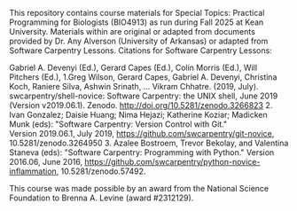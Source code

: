 This repository contains course materials for Special Topics: Practical Programming for Biologists (BIO4913) as run during Fall 2025 at Kean University. 
Materials within are original or adapted from documents provided by Dr. Any Alverson (University of Arkansas) or adapted from Software Carpentry Lessons.
Citations for Software Carpentry Lessons:

Gabriel A. Devenyi (Ed.), Gerard Capes (Ed.), Colin Morris (Ed.), Will Pitchers (Ed.),
1.Greg Wilson, Gerard Capes, Gabriel A. Devenyi, Christina Koch, Raniere Silva, Ashwin Srinath, … Vikram Chhatre.
(2019, July). swcarpentry/shell-novice: Software Carpentry: the UNIX shell, June 2019 (Version v2019.06.1).
Zenodo. http://doi.org/10.5281/zenodo.3266823
2. Ivan Gonzalez; Daisie Huang;  Nima Hejazi;  Katherine Koziar; 
Madicken Munk (eds): "Software Carpentry: Version Control with Git."  
Version 2019.06.1, July 2019,
https://github.com/swcarpentry/git-novice, 10.5281/zenodo.3264950
3. Azalee Bostroem, Trevor Bekolay, and Valentina Staneva (eds):
"Software Carpentry: Programming with Python."  Version 2016.06, June
2016, https://github.com/swcarpentry/python-novice-inflammation,
10.5281/zenodo.57492.

This course was made possible by an award from the National Science Foundation to Brenna A. Levine (award #2312129).

